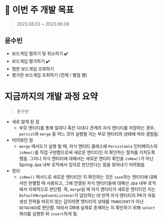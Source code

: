 # 🚀 이번 주 개발 목표

> 2023.08.02 ~ 2023.08.08

## 윤수빈

- 보드게임 찜하기 및 취소하기 ✔️
- 보드게임 평가하기 ✔️
- 찜한 보드게임 조회하기
- 평가한 보드게임 조회하기 (전체 / 별점 별)

# 지금까지의 개발 과정 요약

> 윤수빈

- 새로 알게 된 점
    - 부모 엔티티를 통해 일대다 혹은 다대다 관계의 자식 엔티티를 저장하는 경우,
      `persist`와 `merge` 중 어느 것이 실행될 지는 부모 엔티티의 상태에 따라 결점됨.
- 어려웠던 점
  - `merge` 메서드가 실행 될 때, 자식 엔티티 클래스에 `Persistable` 인터페이스의 `isNew()`를 직접 구현함으로써 
    새로운 엔티티인 지 확인하는 절차를 거치도록 했음. 그러나 자식 엔티티에 대해서는 새로운 엔티티 확인을 `isNew()`가 아닌
    Spring Jpa 내부 로직에서 임의로 판단한다는 점을 찾아내기 어려웠음
- 정리
  - `isNew()` 메서드로 새로운 엔티티인 지 확인하는 것은 `save`하는 엔티티에 대해서만 판별할 때 사용되고,
    그에 연결된 자식 엔티티들에 대해선 Jpa 내부 로직에서 자체적으로 판단함. 즉, `merge`일 때 자식 엔티티가 새로운 엔티티인 지는
    `DefaultMergeEventListener`가 담당하는 데 만약 자식 엔티티의 PK가 자동 생성 전략을 따르지 않는 값이라면 엔티티의 상태를
    `TRANSIENT`가 아닌 `DETACHED`로 판단함. 따라서 DB에 실제로 존재하는 지 확인하기 위해 `select` 쿼리를 실행한 뒤 `insert`하게 됨.